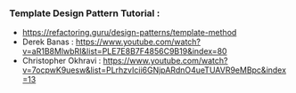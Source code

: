 ### Template Design Pattern Tutorial :
* https://refactoring.guru/design-patterns/template-method
* Derek Banas : https://www.youtube.com/watch?v=aR1B8MlwbRI&list=PLE7E8B7F4856C9B19&index=80
* Christopher Okhravi : https://www.youtube.com/watch?v=7ocpwK9uesw&list=PLrhzvIcii6GNjpARdnO4ueTUAVR9eMBpc&index=13
